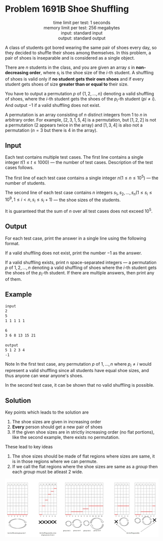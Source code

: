 

# Problem 1691B Shoe Shuffling

<p align="center">
time limit per test: 1 seconds <br />
memory limit per test: 256 megabytes <br />
input: standard input <br />
output: standard output <br />
</p>

A class of students got bored wearing the same pair of shoes every day, so they decided to shuffle their shoes among
themselves. In this problem, a pair of shoes is inseparable and is considered as a single object.

There are $n$ students in the class, and you are given an array $s$ in **non-decreasing order**, where $s_i$ is the shoe
size of the $i$-th student. A shuffling of shoes is valid only if **no student gets their own shoes** and if every
student gets shoes of size **greater than or equal to** their size.

You have to output a permutation $p$ of $\{1,2,…,n\}$ denoting a valid shuffling of shoes, where the $i$-th student gets
the shoes of the $p_i$-th student $(pi≠i)$. And output $−1$ if a valid shuffling does not exist.

A permutation is an array consisting of $n$ distinct integers from $1$ to $n$ in arbitrary order.
For example, $[2,3,1,5,4]$ is a permutation, but $[1,2,2]$ is not a permutation ($2$ appears twice in the array) and
$[1,3,4]$ is also not a permutation ($n=3$ but there is $4$ in the array).

## Input
Each test contains multiple test cases. The first line contains a single integer $t (1≤t≤1000)$ — the number of test
cases. Description of the test cases follows.

The first line of each test case contains a single integer $n (1≤n≤10^5)$ — the number of students.

The second line of each test case contains $n$ integers $s_1,s_2,…,s_n (1≤s_i≤10^9, 1≤i<n, s_i≤s_i+1)$ — the shoe
sizes of the students.

It is guaranteed that the sum of $n$ over all test cases does not exceed $10^5$.

## Output
For each test case, print the answer in a single line using the following format.

If a valid shuffling does not exist, print the number $−1$ as the answer.

If a valid shuffling exists, print n space-separated integers — a permutation $p$ of $1,2,…,n$ denoting a valid
shuffling of shoes where the $i$-th student gets the shoes of the $p_i$-th student. If there are multiple answers,
then print any of them.

## Example
```
input
2
5
1 1 1 1 1

6
3 6 8 13 15 21

output
5 1 2 3 4
-1
```

Note
In the first test case, any permutation $p$ of $1,…,n$ where $p_i≠i$ would represent a valid shuffling since all students
have equal shoe sizes, and thus anyone can wear anyone's shoes.

In the second test case, it can be shown that no valid shuffling is possible.

## Solution
Key points which leads to the solution are
1. The shoe sizes are given in increasing order
2. **Every** person should get a new pair of shoes
3. If  the given shoe sizes are in strictly increasing order (no flat portions), like the second example, there exists
   no permutation.

These lead to key ideas
1. The shoe sizes should be made of flat regions where sizes are same, it is in those regions where we can permute.
2. If we call the flat regions where the shoe sizes are same as a *group* then each *group* must be atleast 2 wide.

![Image](1691B_shoe_shuffling.jpg)

